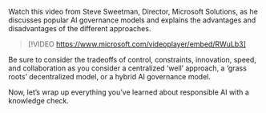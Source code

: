 Watch this video from Steve Sweetman, Director, Microsoft Solutions, as he discusses popular AI governance models and explains the advantages and disadvantages of the different approaches. 

> [!VIDEO https://www.microsoft.com/videoplayer/embed/RWuLb3]

Be sure to consider the tradeoffs of control, constraints, innovation, speed, and collaboration as you consider a centralized ‘well’ approach, a ‘grass roots’ decentralized model, or a hybrid AI governance model.

Now, let’s wrap up everything you’ve learned about responsible AI with a knowledge check.